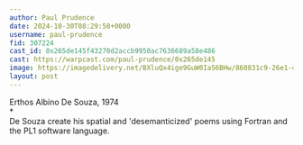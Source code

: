 ```yaml
---
author: Paul Prudence
date: 2024-10-30T08:29:58+0000
username: paul-prudence
fid: 307224
cast_id: 0x265de145f43270d2accb9950ac7636689a58e486
cast: https://warpcast.com/paul-prudence/0x265de145
image: https://imagedelivery.net/BXluQx4ige9GuW0Ia56BHw/860831c9-26e1-46d3-75fb-e6d4abfb3d00/original
layout: post
---
```

Erthos Albino De Souza, 1974  
*  
De Souza create his spatial and 'desemanticized' poems using ​​Fortran and the PL1 software language.  

<img src='https://imagedelivery.net/BXluQx4ige9GuW0Ia56BHw/860831c9-26e1-46d3-75fb-e6d4abfb3d00/original' alt='' referrerpolicy='no-referrer'/>